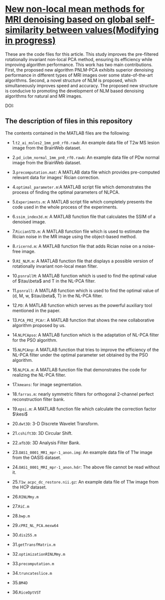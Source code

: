 # [New non-local mean methods for MRI denoising based on global self-similarity between values(Modifying in progress)](https://arxiv.org/abs/2308.14145)
These are the code files for this article. This study improves the pre-filtered rotationally invariant non-local PCA method, ensuring its efficiency while improving algorithm performance. This work has two main contributions. First, the proposed new algorithm PNLM-PCA exhibits superior denoising performance in different types of MRI images over some state-of-the-art algorithms. Second, a novel structure of NLM is proposed, which simultaneously improves speed and accuracy. The proposed new structure is conducive to promoting the development of NLM based denoising algorithms for natural and MR images.

DOI:&#x20;

## The description of files in this repository

The contents contained in the MATLAB files are the following:&#x20;

- 1.`t2_ai_msles2_1mm_pn0_rf0.rawb`: An example data file of T2w MS lesion image from the BrainWeb dataset.

- 2.`pd_icbm_normal_1mm_pn0_rf0.rawb`: An example data file of PDw normal image from the BrainWeb dataset.

- 3.`precomputation.mat`: A MATLAB data file which provides pre-computed relevant data for images' Rician correction.

- 4.`optimal_parameter.m`:A MATLAB script file which demonstrates the process of finding the optimal parameters of NLPCA.

- 5.`Experiments.m`: A MATLAB script file which completely presents the code used in the whole process of the experiments.

- 6.`ssim_index3d.m`: A MATLAB function file that calculates the SSIM of a denoised image.

- 7.`RicianSTD.m`: A MATLAB function file which is used to estimate the Rician noise in the MR image using the object-based method.

- 8.`ricernd.m`: A MATLAB function file that adds Rician noise on a noise-free image.

- 9.`RI_NLM.m`: A MATLAB function file that displays a possible version of rotationally invariant non-local mean filter.

- 10.`psnrallM`: A MATLAB function which is used to find the optimal value of \$\tau\beta\$ and T in the NL-PCA filter.

- 11.`psnrall`: A MATLAB function which is used to find the optimal value of (d, M, w, \$\tau\beta\$, T) in the NL-PCA filter.

- 12.`PD`: A MATLAB function which serves as the powerful auxiliary tool mentioned in the paper.

- 13.`PCA_PRI_PCAr`: A MATLAB function that shows the new collaborative algorithm proposed by us.

- 14.`NLPCApso`: A MATLAB function which is the adaptation of NL-PCA filter for the PSO algorithm.

- 15.`NLPCAnp`: A MATLAB function that tries to improve the efficiency of the NL-PCA filter under the optimal parameter set obtained by the PSO algorithm.

- 16.`NLPCA.m`: A MATLAB function file that demonstrates the code for realizing the NL-PCA filter.

- 17.`kmeans`: for image segmentation.

- 18.`farras.m`: nearly symmetric filters for orthogonal 2-channel perfect reconstruction filter bank.

- 19.`epsi.m`: A MATLAB function file which calculate the correction factor \$\kesi\$

- 20.`dwt3D`: 3-D Discrete Wavelet Transform.

- 21.`cshift3D`: 3D Circular Shift.

- 22.`afb3D`: 3D Analysis Filter Bank.

- 23.`OAS1_0001_MR1_mpr-1_anon.img`: An example data file of T1w image from the OASIS dataset.

- 24.`OAS1_0001_MRI_mpr-1_anon.hdr`: The above file cannot be read without it.

- 25.`T1w_acpc_dc_restore.nii.gz`: An example data file of T1w image from the HCP dataset.

- 26.`RINLMmy.m`

- 27.`RiC.m`

- 28.`bwp.m`

- 29.`cPRI_NL_PCA.mexw64`

- 30.`dis255.m`

- 31.`getTransfMatrix.m`

- 32.`optimizationRINLMmy.m`

- 33.`precomputation.m`

- 34.`truncateslice.m`

- 35.`BM4D`

- 36.`RiceOptVST`






